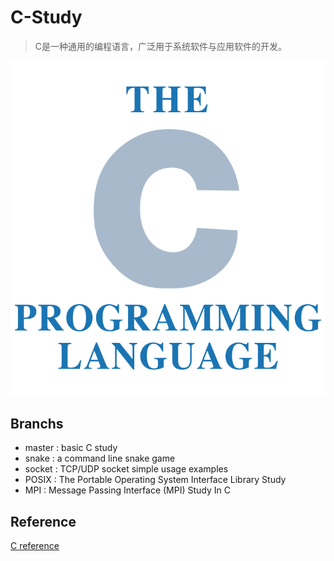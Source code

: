 # C-Study
> C是一种通用的编程语言，广泛用于系统软件与应用软件的开发。

![C_(programming_language)](./docs/The_C_Programming_Language_logo.svg.png)

## Branchs

+ master : basic C study
+ snake  : a command line snake game
+ socket : TCP/UDP socket simple usage examples
+ POSIX  : The Portable Operating System Interface Library Study
+ MPI    : Message Passing Interface (MPI) Study In C
## Reference

[C reference](http://en.cppreference.com/w/c)